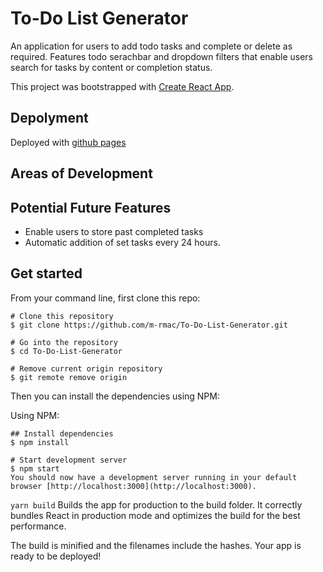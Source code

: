 # To-Do List Generator

An application for users to add todo tasks and complete or delete as required. Features todo serachbar and dropdown filters that enable users search for tasks by content or completion status. 

This project was bootstrapped with [Create React App](https://github.com/facebook/create-react-app).

## Depolyment

Deployed with [github pages](https://m-rmac.github.io/To-Do-List-Generator/)

## Areas of Development


## Potential Future Features 

- Enable users to store past completed tasks
- Automatic addition of set tasks every 24 hours.  

## Get started
From your command line, first clone this repo:

```
# Clone this repository
$ git clone https://github.com/m-rmac/To-Do-List-Generator.git

# Go into the repository
$ cd To-Do-List-Generator

# Remove current origin repository
$ git remote remove origin

```

Then you can install the dependencies using NPM:

Using NPM:
```
## Install dependencies
$ npm install

# Start development server
$ npm start
You should now have a development server running in your default browser [http://localhost:3000](http://localhost:3000).
```

`yarn build`
Builds the app for production to the build folder.
It correctly bundles React in production mode and optimizes the build for the best performance.

The build is minified and the filenames include the hashes.
Your app is ready to be deployed!


